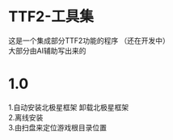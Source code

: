 # TTF2-工具集
这是一个集成部分TTF2功能的程序 （还在开发中）  
大部分由AI辅助写出来的

# 1.0
1.自动安装北极星框架 卸载北极星框架  
2.离线安装  
3.由扫盘来定位游戏根目录位置
